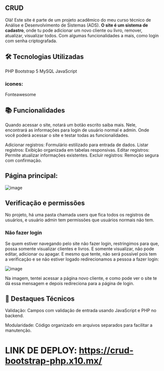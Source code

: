 ## CRUD

Olá! Este site é parte de um projeto acadêmico do meu curso técnico de Análise e Desenvolvimento de Sistemas (ADS). **O site é um sistema de cadastro**, onde tu pode adicionar um novo cliente ou livro, remover, atualizar, visualizar todos. Com algumas funcionalidades a mais, como login com senha criptografada.


## 🛠 Tecnologias Utilizadas
PHP
Bootstrap 5
MySQL
JavaScript

### icones:
Fonteawesome


## 📚 Funcionalidades

Quando acessar o site, notará um botão escrito saiba mais. Nele, encontrará as informações para login de usuário normal e admin. Onde você poderá acessar o site e testar todas as funcionalidades. 

Adicionar registros: Formulário estilizado para entrada de dados.
Listar registros: Exibição organizada em tabelas responsivas.
Editar registros: Permite atualizar informações existentes.
Excluir registros: Remoção segura com confirmação.


## Página principal: 

![image](https://github.com/user-attachments/assets/90ff34e5-1343-4345-82ae-7234fa2c1ae5)


## Verificação e permissões

No projeto, há uma pasta chamada users que fica todos os registros de usuários, e usuário admin tem permissões que usuários normais não tem.
### Não fazer login
Se quem estiver navegando pelo site não fazer login, restringimos para que, possa somente visualizar clientes e livros. E somente visualizar, não pode editar, adicionar ou apagar. E mesmo que tente, não será possível pois tem a verificação e se não estiver logado redirecionamos a pessoa a fazer login:

![image](https://github.com/user-attachments/assets/99581836-d347-472a-bb87-ab7cf0b8eca9)

Na imagem, tentei acessar a página novo cliente, e como pode ver o site te dá essa mensagem e depois redireciona para a página de login. 


## 🌟 Destaques Técnicos
Validação:
Campos com validação de entrada usando JavaScript e PHP no backend.

Modularidade:
Código organizado em arquivos separados para facilitar a manutenção.

# LINK DE DEPLOY: https://crud-bootstrap-php.x10.mx/






